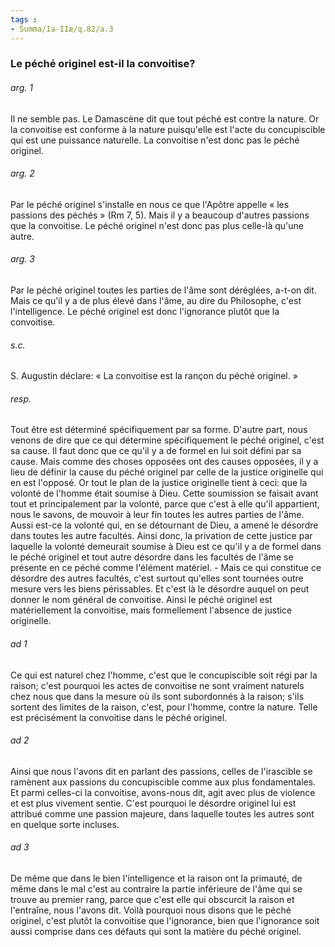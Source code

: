 ```yaml
---
tags : 
- Summa/Ia-IIæ/q.82/a.3
---
```


### Le péché originel est-il la convoitise?

###### arg. 1
Il ne semble pas. Le Damascène dit que tout péché est contre la nature. Or la convoitise est conforme à la nature puisqu'elle est l'acte du concupiscible qui est une puissance naturelle. La convoitise n'est donc pas le péché originel. 

###### arg. 2
Par le péché originel s'installe en nous ce que l'Apôtre appelle « les passions des péchés » (Rm 7, 5). Mais il y a beaucoup d'autres passions que la convoitise. Le péché originel n'est donc pas plus celle-là qu'une autre. 

###### arg. 3
Par le péché originel toutes les parties de l'âme sont déréglées, a-t-on dit. Mais ce qu'il y a de plus élevé dans l'âme, au dire du Philosophe, c'est l'intelligence. Le péché originel est donc l'ignorance plutôt que la convoitise. 

###### s.c.
S. Augustin déclare: « La convoitise est la rançon du péché originel. » 

###### resp.
Tout être est déterminé spécifiquement par sa forme. D'autre part, nous venons de dire que ce qui détermine spécifiquement le péché originel, c'est sa cause. Il faut donc que ce qu'il y a de formel en lui soit défini par sa cause. Mais comme des choses opposées ont des causes opposées, il y a lieu de définir la cause du péché originel par celle de la justice originelle qui en est l'opposé. Or tout le plan de la justice originelle tient à ceci: que la volonté de l'homme était soumise à Dieu. Cette soumission se faisait avant tout et principalement par la volonté, parce que c'est à elle qu'il appartient, nous le savons, de mouvoir à leur fin toutes les autres parties de l'âme. Aussi est-ce la volonté qui, en se détournant de Dieu, a amené le désordre dans toutes les autre facultés. Ainsi donc, la privation de cette justice par laquelle la volonté demeurait soumise à Dieu est ce qu'il y a de formel dans le péché originel et tout autre désordre dans les facultés de l'âme se présente en ce péché comme l'élément matériel. - Mais ce qui constitue ce désordre des autres facultés, c'est surtout qu'elles sont tournées outre mesure vers les biens périssables. Et c'est là le désordre auquel on peut donner le nom général de convoitise. Ainsi le péché originel est matériellement la convoitise, mais formellement l'absence de justice originelle. 

###### ad 1
Ce qui est naturel chez l'homme, c'est que le concupiscible soit régi par la raison; c'est pourquoi les actes de convoitise ne sont vraiment naturels chez nous que dans la mesure où ils sont subordonnés à la raison; s'ils sortent des limites de la raison, c'est, pour l'homme, contre la nature. Telle est précisément la convoitise dans le péché originel. 

###### ad 2
Ainsi que nous l'avons dit en parlant des passions, celles de l'irascible se ramènent aux passions du concupiscible comme aux plus fondamentales. Et parmi celles-ci la convoitise, avons-nous dit, agit avec plus de violence et est plus vivement sentie. C'est pourquoi le désordre originel lui est attribué comme une passion majeure, dans laquelle toutes les autres sont en quelque sorte incluses. 

###### ad 3
De même que dans le bien l'intelligence et la raison ont la primauté, de même dans le mal c'est au contraire la partie inférieure de l'âme qui se trouve au premier rang, parce que c'est elle qui obscurcit la raison et l'entraîne, nous l'avons dit. Voilà pourquoi nous disons que le péché originel, c'est plutôt la convoitise que l'ignorance, bien que l'ignorance soit aussi comprise dans ces défauts qui sont la matière du péché originel. 

